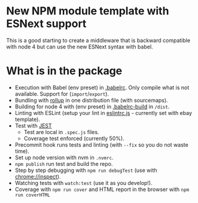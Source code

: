 # New NPM module template with ESNext support

This is a good starting to create a middleware that is backward compatible with node 4
but can use the new ESNext syntax with babel.

# What is in the package

- Execution with Babel (env preset) in [.babelrc](./babelrc). Only compile what is not available. Support for (`import`/`export`).
- Bundling with [rollup](https://rollupjs.org/) in one distribution file (with sourcemaps).
- Building for node 4 with (env preset) in [.babelrc-build](./babelrc-build) in `/dist`.
- Linting with ESLint (setup your lint in [eslintrc.js](./eslintrc.js) - currently set with ebay template).
- Test with [JEST](https://facebook.github.io/jest/docs/en/getting-started.html)
  - Test are local in `.spec.js` files.
  - Coverage test enforced (currently 50%).
- Precommit hook runs tests and linting (with `--fix` so you do not waste time).
- Set up node version with nvm in `.nvmrc`.
- `npm publish` run test and build the repo.
-  Step by step debugging with `npm run debugTest` (use with [chrome://inspect](chrome://inspect])).
-  Watching tests with `watch:test` (use it as you develop!).
-  Coverage with `npm run cover` and HTML report in the browser with `npm run coverHTML`
